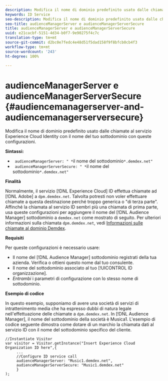 ```yaml
---
description: Modifica il nome di dominio predefinito usato dalle chiamate al servizio Experience Cloud Identity con il nome del tuo sottodominio con queste configurazioni.
keywords: ID Service
seo-description: Modifica il nome di dominio predefinito usato dalle chiamate al servizio Experience Cloud Identity con il nome del tuo sottodominio con queste configurazioni.
seo-title: audienceManagerServer e audienceManagerServerSecure
title: audienceManagerServer e audienceManagerServerSecure
uuid: e21cacbf-5151-4d34-b0f7-9e90275f4c7c
translation-type: tm+mt
source-git-commit: d2bc0e7fedc4e48d51f5dad158f9f8bfcb0cb4f3
workflow-type: tm+mt
source-wordcount: '243'
ht-degree: 100%

---
```



# audienceManagerServer e audienceManagerServerSecure {#audiencemanagerserver-and-audiencemanagerserversecure}

Modifica il nome di dominio predefinito usato dalle chiamate al servizio Experience Cloud Identity con il nome del tuo sottodominio con queste configurazioni.

**Sintassi:**

* ` audienceManagerServer: " *`il nome del sottodominio`*.demdex.net"`
* ` audienceManagerServerSecure: " *`il nome del sottodominio`*.demdex.net"`

**Finalità**

Normalmente, il servizio [!DNL Experience Cloud] ID effettua chiamate ad [!DNL Adobe] a `dpm.demdex.net`. Talvolta potresti non voler effettuare chiamate a questa destinazione perché troppo generica o &quot;di terza parte&quot;. Affinché la chiamata al servizio ID sembri più una chiamata di prima parte, usa queste configurazioni per aggiungere il nome del [!DNL Audience Manager] sottodominio a `demdex.net` come mostrato di seguito. Per ulteriori informazioni sulla chiamata `dpm.demdex.net`, vedi [Informazioni sulle chiamate al dominio Demdex](https://docs.adobe.com/content/help/it-IT/audience-manager/user-guide/reference/demdex-calls.html).

**Requisiti**

Per queste configurazioni è necessario usare:

* Il nome del [!DNL Audience Manager] sottodominio registrati della tua azienda. Verifica o ottieni questo nome dal tuo consulente.
* Il nome del sottodominio associato al tuo [!UICONTROL ID organizzazione].
* *Entrambi* i parametri di configurazione con lo stesso nome di sottodominio.

**Esempio di codice**

In questo esempio, supponiamo di avere una società di servizi di intrattenimento media che ha espresso dubbi di natura legale nell&#39;effettuazione delle chiamate a `dpm.demdex.net`. In [!DNL Audience Manager], il nome del sottodominio della società è Musica1. L&#39;esempio di codice seguente dimostra come dotare di un marchio la chiamata dati al servizio ID con il nome del sottodominio specifico del cliente.

```
//Instantiate Visitor 
var visitor = Visitor.getInstance("Insert Experience Cloud Organization ID here",{ 
     ... 
     //Configure ID service call 
     audienceManagerServer: "Music1.demdex.net", 
     audienceManagerServerSecure: "Music1.demdex.net" 
     } 
);
```

